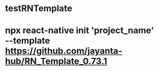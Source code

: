 # testRNTemplate
# npx react-native init 'project_name' --template https://github.com/jayanta-hub/RN_Template_0.73.1
